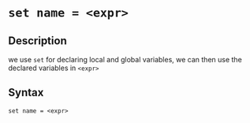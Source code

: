 # `set name = <expr>`

## Description
we use `set` for declaring local and global variables, we can then use the declared variables in `<expr>`

## Syntax
`set name = <expr>`
